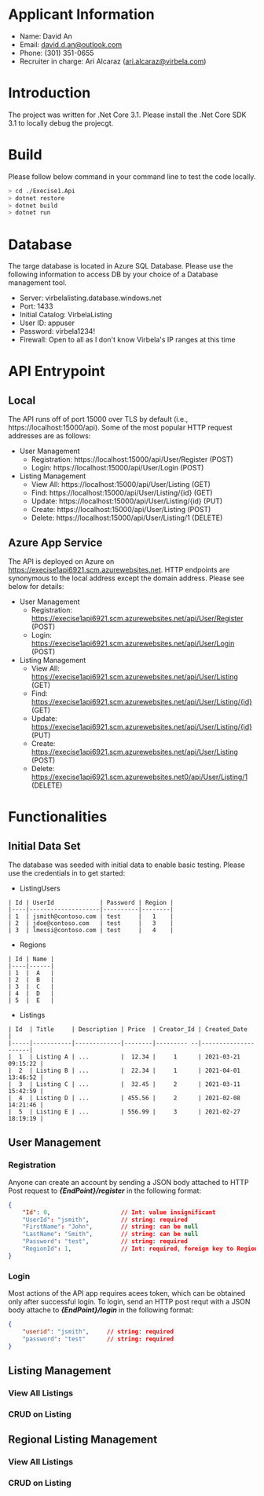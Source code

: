 # Applicant Information
* Name: David An
* Email: david.d.an@outlook.com
* Phone: (301) 351-0655
* Recruiter in charge: Ari Alcaraz (ari.alcaraz@virbela.com)

# Introduction
The project was written for .Net Core 3.1.
Please install the .Net Core SDK 3.1 to locally debug the projecgt.

# Build
Please follow below command in your command line to test the code locally.
```sh
> cd ./Execise1.Api
> dotnet restore
> dotnet build
> dotnet run
```

# Database
The targe database is located in Azure SQL Database. Please use the following information to access DB by your choice of a Database management tool.

* Server: virbelalisting.database.windows.net
* Port: 1433
* Initial Catalog: VirbelaListing
* User ID: appuser
* Password: virbela1234!
* Firewall: Open to all as I don't know Virbela's IP ranges at this time

# API Entrypoint

## Local
The API runs off of port 15000 over TLS by default (i.e., https://localhost:15000/api). Some of the most popular HTTP request addresses are as follows:

* User Management
    * Registration: https://localhost:15000/api/User/Register (POST)
    * Login: https://localhost:15000/api/User/Login (POST)
* Listing Management
    * View All: https://localhost:15000/api/User/Listing (GET)
    * Find: https://localhost:15000/api/User/Listing/{id} (GET)
    * Update: https://localhost:15000/api/User/Listing/{id} (PUT)
    * Create: https://localhost:15000/api/User/Listing (POST)
    * Delete: https://localhost:15000/api/User/Listing/1 (DELETE)

## Azure App Service
The API is deployed on Azure on https://execise1api6921.scm.azurewebsites.net. HTTP endpoints are synonymous to the local address except the domain address. Please see below for details:

* User Management
    * Registration: https://execise1api6921.scm.azurewebsites.net/api/User/Register (POST)
    * Login: https://execise1api6921.scm.azurewebsites.net/api/User/Login (POST)
* Listing Management
    * View All: https://execise1api6921.scm.azurewebsites.net/api/User/Listing (GET)
    * Find: https://execise1api6921.scm.azurewebsites.net/api/User/Listing/{id} (GET)
    * Update: https://execise1api6921.scm.azurewebsites.net/api/User/Listing/{id} (PUT)
    * Create: https://execise1api6921.scm.azurewebsites.net/api/User/Listing (POST)
    * Delete: https://execise1api6921.scm.azurewebsites.net0/api/User/Listing/1 (DELETE)


# Functionalities

## Initial Data Set
The database was seeded with initial data to enable basic testing. Please use the credentials in  to get started:

* ListingUsers
```
| Id | UserId             | Password | Region |
|----|--------------------|----------|--------|
| 1  | jsmith@contoso.com | test     |   1    |
| 2  | jdoe@contoso.com   | test     |   3    |
| 3  | lmessi@contoso.com | test     |   4    |
```

* Regions
```
| Id | Name |
|----|------|
| 1  |  A   |
| 2  |  B   |
| 3  |  C   |
| 4  |  D   |
| 5  |  E   |
```

* Listings
```
| Id  | Title     | Description | Price  | Creator_Id | Created_Date        |
|-----|-----------|-------------|--------|--------- --|---------------------| 
|  1  | Listing A | ...         |  12.34 |     1      | 2021-03-21 09:15:22 |
|  2  | Listing B | ...         |  22.34 |     1      | 2021-04-01 13:46:52 |
|  3  | Listing C | ...         |  32.45 |     2      | 2021-03-11 15:42:59 |
|  4  | Listing D | ...         | 455.56 |     2      | 2021-02-08 14:21:46 |
|  5  | Listing E | ...         | 556.99 |     3      | 2021-02-27 18:19:19 |
```

## User Management
### Registration
Anyone can create an account by sending a JSON body attached to HTTP Post request to ***{EndPoint}/register*** in the following format:
```json
{
    "Id": 0,                    // Int: value insignificant
    "UserId": "jsmith",         // string: required
    "FirstName": "John",        // string: can be null
    "LastName": "Smith",        // string: can be null
    "Password": "test",         // string: required
    "RegionId": 1,              // Int: required, foreign key to Region.Id
}
```

### Login
Most actions of the API app requires acees token, which can be obtained only after successful login. To login, send an HTTP post requt with a JSON body attache to ***{EndPoint}/login*** in the following format:
```json
{
    "userid": "jsmith",     // string: required
    "password": "test"      // string: required
}
```

## Listing Management
### View All Listings

### CRUD on Listing

## Regional Listing Management
### View All Listings

### CRUD on Listing


### 

